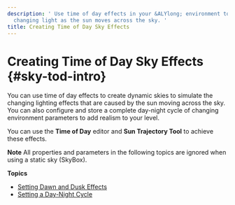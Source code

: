 ```yaml
---
description: ' Use time of day effects in your &ALYlong; environment to simulate the
  changing light as the sun moves across the sky. '
title: Creating Time of Day Sky Effects
---
```

# Creating Time of Day Sky Effects {#sky-tod-intro}

You can use time of day effects to create dynamic skies to simulate the changing lighting effects that are caused by the sun moving across the sky\. You can also configure and store a complete day-night cycle of changing environment parameters to add realism to your level\.

You can use the **Time of Day** editor and **Sun Trajectory Tool** to achieve these effects\.

**Note**
All properties and parameters in the following topics are ignored when using a static sky \(SkyBox\)\.

**Topics**
+ [Setting Dawn and Dusk Effects](/docs/userguide/sky/tod-params.md)
+ [Setting a Day\-Night Cycle](/docs/userguide/sky/tod-day-night-cycle.md)